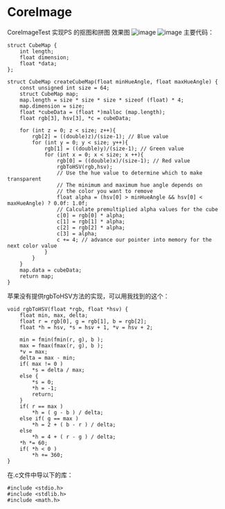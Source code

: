 # CoreImage
CoreImageTest 实现PS 的抠图和拼图
效果图
 ![image](https://github.com/justinjing/CoreImage/blob/master/iOS%20Simulator%20Screen%20Shot%202015%E5%B9%B45%E6%9C%8815%E6%97%A5%20%E4%B8%8B%E5%8D%8812.24.57.png)
  ![image](https://github.com/justinjing/CoreImage/blob/master/iOS%20Simulator%20Screen%20Shot%202015%E5%B9%B45%E6%9C%8815%E6%97%A5%20%E4%B8%8B%E5%8D%8812.25.26.png)
主要代码：
```
struct CubeMap {
    int length;
    float dimension;
    float *data;
};

struct CubeMap createCubeMap(float minHueAngle, float maxHueAngle) {
    const unsigned int size = 64;
    struct CubeMap map;
    map.length = size * size * size * sizeof (float) * 4;
    map.dimension = size;
    float *cubeData = (float *)malloc (map.length);
    float rgb[3], hsv[3], *c = cubeData;
    
    for (int z = 0; z < size; z++){
        rgb[2] = ((double)z)/(size-1); // Blue value
        for (int y = 0; y < size; y++){
            rgb[1] = ((double)y)/(size-1); // Green value
            for (int x = 0; x < size; x ++){
                rgb[0] = ((double)x)/(size-1); // Red value
                rgbToHSV(rgb,hsv);
                // Use the hue value to determine which to make transparent
                // The minimum and maximum hue angle depends on
                // the color you want to remove
                float alpha = (hsv[0] > minHueAngle && hsv[0] < maxHueAngle) ? 0.0f: 1.0f;
                // Calculate premultiplied alpha values for the cube
                c[0] = rgb[0] * alpha;
                c[1] = rgb[1] * alpha;
                c[2] = rgb[2] * alpha;
                c[3] = alpha;
                c += 4; // advance our pointer into memory for the next color value
            }
        }
    }
    map.data = cubeData;
    return map;
}

```
苹果没有提供rgbToHSV方法的实现，可以用我找到的这个：
```
void rgbToHSV(float *rgb, float *hsv) {
    float min, max, delta;
    float r = rgb[0], g = rgb[1], b = rgb[2];
    float *h = hsv, *s = hsv + 1, *v = hsv + 2;
    
    min = fmin(fmin(r, g), b );
    max = fmax(fmax(r, g), b );
    *v = max;
    delta = max - min;
    if( max != 0 )
        *s = delta / max;
    else {
        *s = 0;
        *h = -1;
        return;
    }
    if( r == max )
        *h = ( g - b ) / delta;
    else if( g == max )
        *h = 2 + ( b - r ) / delta;
    else
        *h = 4 + ( r - g ) / delta;
    *h *= 60;
    if( *h < 0 )
        *h += 360;
}
```
在.c文件中导以下的库：
```
#include <stdio.h>
#include <stdlib.h>
#include <math.h>

````
